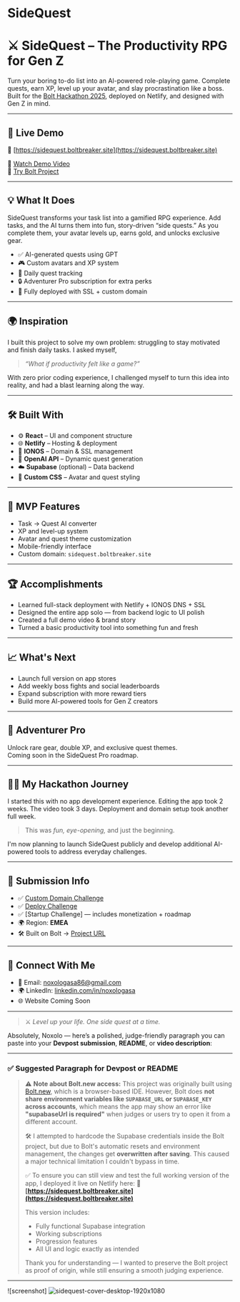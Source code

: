 # SideQuest
# ⚔️ SideQuest – The Productivity RPG for Gen Z

Turn your boring to-do list into an AI-powered role-playing game. Complete quests, earn XP, level up your avatar, and slay procrastination like a boss.  
Built for the [Bolt Hackathon 2025](https://bolt.new), deployed on Netlify, and designed with Gen Z in mind.

---

## 🚀 Live Demo

🔗 [https://sidequest.boltbreaker.site](https://sidequest.boltbreaker.site)

🎥 [Watch Demo Video](https://youtu.be/ZiN4FLo-W9I)  
🧪 [Try Bolt Project](https://bolt.new/~/sb1-rcvxndqr)

---

## 💡 What It Does

SideQuest transforms your task list into a gamified RPG experience. Add tasks, and the AI turns them into fun, story-driven “side quests.” As you complete them, your avatar levels up, earns gold, and unlocks exclusive gear.

- ✅ AI-generated quests using GPT
- 🎮 Custom avatars and XP system
- 📅 Daily quest tracking
- 🔒 Adventurer Pro subscription for extra perks
- 🔗 Fully deployed with SSL + custom domain

---

## 🌍 Inspiration

I built this project to solve my own problem: struggling to stay motivated and finish daily tasks. I asked myself,  
> *“What if productivity felt like a game?”*  

With zero prior coding experience, I challenged myself to turn this idea into reality, and had a blast learning along the way.

---

## 🛠️ Built With

- ⚙️ **React** – UI and component structure  
- 🌐 **Netlify** – Hosting & deployment  
- 🔐 **IONOS** – Domain & SSL management  
- 🧠 **OpenAI API** – Dynamic quest generation  
- ☁️ **Supabase** (optional) – Data backend  
- 🎨 **Custom CSS** – Avatar and quest styling

---

## 🧪 MVP Features

- Task → Quest AI converter
- XP and level-up system
- Avatar and quest theme customization
- Mobile-friendly interface
- Custom domain: `sidequest.boltbreaker.site`

---

## 🏆 Accomplishments

- Learned full-stack deployment with Netlify + IONOS DNS + SSL
- Designed the entire app solo — from backend logic to UI polish
- Created a full demo video & brand story
- Turned a basic productivity tool into something fun and fresh

---

## 📈 What's Next

- Launch full version on app stores
- Add weekly boss fights and social leaderboards
- Expand subscription with more reward tiers
- Build more AI-powered tools for Gen Z creators

---

## 💼 Adventurer Pro

Unlock rare gear, double XP, and exclusive quest themes.  
Coming soon in the SideQuest Pro roadmap.

---

## 🧙‍♀️ My Hackathon Journey

I started this with no app development experience. Editing the app took 2 weeks. The video took 3 days. Deployment and domain setup took another full week.  
> This was *fun, eye-opening,* and just the beginning.  

I'm now planning to launch SideQuest publicly and develop additional AI-powered tools to address everyday challenges.

---

## 📎 Submission Info

- ✅ [Custom Domain Challenge](https://sidequest.boltbreaker.site)
- ✅ [Deploy Challenge](https://sidequest.boltbreaker.site)
- ✅ [Startup Challenge] — includes monetization + roadmap
- 🌍 Region: **EMEA**
- 🛠️ Built on Bolt → [Project URL](https://bolt.new/~/sb1-rcvxndqr)

---

## 🤝 Connect With Me

- 💌 Email: noxologasa86@gmail.com  
- 🌍 LinkedIn: [linkedin.com/in/noxologasa](https://www.linkedin.com/in/noxologasa)  
- 🌐 Website Coming Soon

---

> ⚔️ *Level up your life. One side quest at a time.*

Absolutely, Noxolo — here’s a polished, judge-friendly paragraph you can paste into your **Devpost submission**, **README**, or **video description**:

---

### ✅ Suggested Paragraph for Devpost or README

> ⚠️ **Note about Bolt.new access:**
> This project was originally built using [Bolt.new](https://bolt.new), which is a browser-based IDE. However, Bolt does **not share environment variables like `SUPABASE_URL` or `SUPABASE_KEY` across accounts**, which means the app may show an error like **"supabaseUrl is required"** when judges or users try to open it from a different account.
>
> 🛠️ I attempted to hardcode the Supabase credentials inside the Bolt project, but due to Bolt's automatic resets and environment management, the changes get **overwritten after saving**. This caused a major technical limitation I couldn't bypass in time.
>
> ✅ To ensure you can still view and test the full working version of the app, I deployed it live on Netlify here:
> **🔗 [https://sidequest.boltbreaker.site](https://sidequest.boltbreaker.site)**
>
> This version includes:
>
> * Fully functional Supabase integration
> * Working subscriptions
> * Progression features
> * All UI and logic exactly as intended
>
> Thank you for understanding — I wanted to preserve the Bolt project as proof of origin, while still ensuring a smooth judging experience.

---

![screenshot]
![sidequest-cover-desktop-1920x1080](https://github.com/user-attachments/assets/050a8f6d-c026-4253-9a17-e5529626c67f)


